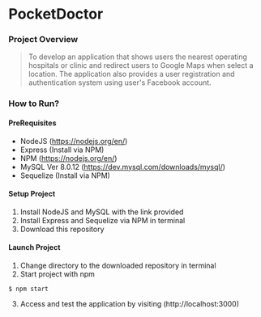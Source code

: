 # PocketDoctor


### Project Overview
> To develop an application that shows users the nearest operating hospitals or clinic and redirect users to Google Maps when select a location. The application also provides a user registration and authentication system using user's Facebook account.

### How to Run?

#### PreRequisites
* NodeJS (https://nodejs.org/en/)
* Express (Install via NPM)
* NPM (https://nodejs.org/en/)
* MySQL Ver 8.0.12 (https://dev.mysql.com/downloads/mysql/) 
* Sequelize (Install via NPM)

#### Setup Project
1. Install NodeJS and MySQL with the link provided
2. Install Express and Sequelize via NPM in terminal
3. Download this repository

#### Launch Project
1. Change directory to the downloaded repository in terminal
2. Start project with npm
```
$ npm start
```
3. Access and test the application by visiting (http://localhost:3000)
